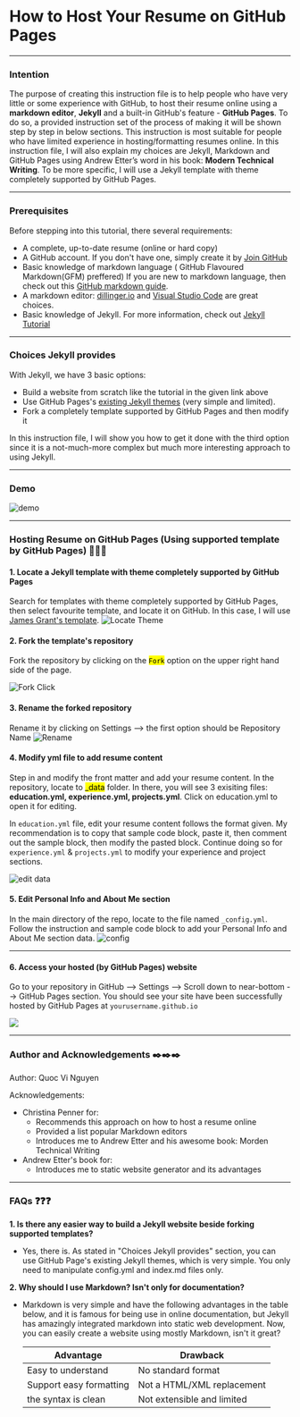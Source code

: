 # How to Host Your Resume on GitHub Pages
---
### **Intention**
The purpose of creating this instruction file is to help people who have very little or some experience with GitHub, to host their resume online using a **markdown editor**, **Jekyll** and a built-in GitHub's feature - **GitHub Pages**. To do so, a provided instruction set of the process of making it will be shown step by step in below sections. This instruction is most suitable for people who have limited experience in hosting/formatting resumes online. In this instruction file, I will also explain my choices are Jekyll, Markdown and GitHub Pages using Andrew Etter’s word in his book: **Modern Technical Writing**. To be more specific, I will use a Jekyll template with theme completely supported by GitHub Pages.

---
### **Prerequisites**
Before stepping into this tutorial, there several requirements:
* A complete, up-to-date resume (online or hard copy)
* A GitHub account. If you don't have one, simply create it by [Join GitHub](https://github.com/join)
* Basic knowledge of markdown language ( GitHub Flavoured Markdown(GFM) preffered) If you are new to markdown language, then check out this [GitHub markdown guide](https://guides.github.com/features/mastering-markdown/#GitHub-flavored-markdown).
* A markdown editor: [dillinger.io](https://dillinger.io/) and [Visual Studio Code](https://code.visualstudio.com/) are great choices.
* Basic knowledge of Jekyll. For more information, check out [Jekyll Tutorial](https://www.youtube.com/watch?v=T1itpPvFWHI&list=PLLAZ4kZ9dFpOPV5C5Ay0pHaa0RJFhcmcB)

---
### **Choices Jekyll provides**
With Jekyll, we have 3 basic options:
* Build a website from scratch like the tutorial in the given link above
* Use GitHub Pages's [existing Jekyll themes](https://docs.github.com/en/free-pro-team@latest/github/working-with-github-pages/adding-a-theme-to-your-github-pages-site-with-the-theme-chooser#adding-a-theme-with-the-theme-chooser) (very simple and limited).
* Fork a completely template supported by GitHub Pages and then modify it

In this instruction file, I will show you how to get it done with the third option since it is a not-much-more complex but much more interesting approach to using Jekyll.

---
### **Demo**
![demo](https://github.com/QuocViNguyen/quocvinguyen.github.io/blob/master/images/demo.png) 

---
### **Hosting Resume on GitHub Pages (Using supported template by GitHub Pages) :wrench::wrench::wrench:** 
#### 1. Locate a Jekyll template with theme completely supported by GitHub Pages
Search for templates with theme completely supported by GitHub Pages, then select favourite template, and locate it on GitHub. In this case, I will use [James Grant's template](https://github.com/sproogen/modern-resume-theme). 
![Locate Theme](https://github.com/QuocViNguyen/quocvinguyen.github.io/blob/master/my_gifs/locate_theme.gif)

#### 2. Fork the template's repository
Fork the repository by clicking on the <mark>`Fork`</mark> option on the upper right hand side of the page. 

![Fork Click](https://raw.githubusercontent.com/LearnFrontEnd/fork-me/master/img/fork_click.gif)

#### 3. Rename the forked repository 
Rename it by clicking on Settings --> the first option should be Repository Name
![Rename](https://github.com/QuocViNguyen/quocvinguyen.github.io/blob/master/my_gifs/rename.gif)

#### 4. Modify yml file to add resume content
Step in and modify the front matter and add your resume content. In the repository, locate to <mark>_data</mark> folder. In there, you will see 3 exisiting files: **education.yml, experience.yml, projects.yml**. Click on education.yml to open it for editing. 

In `education.yml` file, edit your resume content follows the format given. My recommendation is to copy that sample code block, paste it, then comment out the sample block, then modify the pasted block. Continue doing so for `experience.yml` & `projects.yml` to modify your experience and project sections.

![edit data](https://github.com/QuocViNguyen/quocvinguyen.github.io/blob/master/my_gifs/edit_data.gif)

#### 5. Edit Personal Info and About Me section
In the main directory of the repo, locate to the file named `_config.yml`. Follow the instruction and sample code block to add your Personal Info and About Me section data.
![config](https://github.com/QuocViNguyen/quocvinguyen.github.io/blob/master/images/congif.png)

---
#### 6. Access your hosted (by GitHub Pages) website
Go to your repository in GitHub --> Settings --> Scroll down to near-bottom --> GitHub Pages section. You should see your site have been successfully hosted by GitHub Pages at 
`yourusername.github.io`

![](https://github.com/QuocViNguyen/quocvinguyen.github.io/blob/master/images/hosted.png)

---

### Author and Acknowledgements :black_nib::black_nib::black_nib:
Author: Quoc Vi Nguyen

Acknowledgements: 
* Christina Penner for:
   * Recommends this approach on how to host a resume online
   * Provided a list popular Markdown editors
   * Introduces me to Andrew Etter and his awesome book: Morden Technical Writing
* Andrew Etter's book for:
   * Introduces me to static website generator and its advantages



---
### FAQs :question::question::question:
**1. Is there any easier way to build a Jekyll website beside forking supported templates?**

* Yes, there is. As stated in "Choices Jekyll provides" section, you can use GitHub Page's existing Jekyll themes, which is very simple. You only need to manipulate config.yml and index.md files only.

**2. Why should I use Markdown? Isn't only for documentation?**

* Markdown is very simple and have the following advantages in the table below, and it is famous for being use in online documentation, but Jekyll has amazingly integrated markdown into static web development. Now, you can easily create a website using mostly Markdown, isn't it great? 

   |              Advantage             |               Drawback                |
   |------------------------------------|---------------------------------------|
   | Easy to understand                 | No standard format                    |
   | Support easy formatting            | Not a HTML/XML replacement            |
   | the syntax is clean                | Not extensible and limited            |










